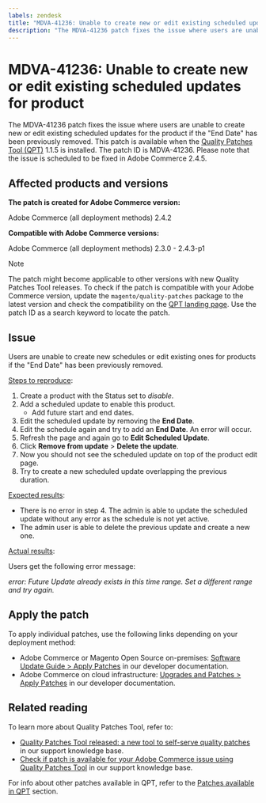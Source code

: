 ```yaml
---
labels: zendesk
title: "MDVA-41236: Unable to create new or edit existing scheduled updates for product"
description: "The MDVA-41236 patch fixes the issue where users are unable to create new or edit existing scheduled updates for the product if the \"End Date\" has been previously removed. This patch is available when the [Quality Patches Tool (QPT)](https://devdocs.magento.com/guides/v2.4/comp-mgr/patching.html#mqp) 1.1.5 is installed. The patch ID is MDVA-41236. Please note that the issue is scheduled to be fixed in Adobe Commerce 2.4.5."
---
```


# MDVA-41236: Unable to create new or edit existing scheduled updates for product

The MDVA-41236 patch fixes the issue where users are unable to create new or edit existing scheduled updates for the product if the "End Date" has been previously removed. This patch is available when the [Quality Patches Tool (QPT)](https://devdocs.magento.com/guides/v2.4/comp-mgr/patching.html#mqp) 1.1.5 is installed. The patch ID is MDVA-41236. Please note that the issue is scheduled to be fixed in Adobe Commerce 2.4.5.

## Affected products and versions

**The patch is created for Adobe Commerce version:**

Adobe Commerce (all deployment methods) 2.4.2

**Compatible with Adobe Commerce versions:**

Adobe Commerce (all deployment methods) 2.3.0 - 2.4.3-p1

>[!NOTE]
>
>The patch might become applicable to other versions with new Quality Patches Tool releases. To check if the patch is compatible with your Adobe Commerce version, update the `magento/quality-patches` package to the latest version and check the compatibility on the [QPT landing page](https://devdocs.magento.com/quality-patches/tool.html#patch-grid). Use the patch ID as a search keyword to locate the patch.

## Issue

Users are unable to create new schedules or edit existing ones for products if the "End Date" has been previously removed.

<u>Steps to reproduce</u>:

1. Create a product with the Status set to *disable*.
1. Add a scheduled update to enable this product.
    * Add future start and end dates.
1. Edit the scheduled update by removing the **End Date**.
1. Edit the schedule again and try to add an **End Date**. An error will occur.
1. Refresh the page and again go to **Edit Scheduled Update**.
1. Click **Remove from update** > **Delete the update**.
1. Now you should not see the scheduled update on top of the product edit page.
1. Try to create a new scheduled update overlapping the previous duration.

<u>Expected results</u>:

* There is no error in step 4. The admin is able to update the scheduled update without any error as the schedule is not yet active.
* The admin user is able to delete the previous update and create a new one.

<u>Actual results</u>:

Users get the following error message:

*error: Future Update already exists in this time range. Set a different range and try again.*


## Apply the patch

To apply individual patches, use the following links depending on your deployment method:

* Adobe Commerce or Magento Open Source on-premises: [Software Update Guide > Apply Patches](https://devdocs.magento.com/guides/v2.4/comp-mgr/patching/mqp.html) in our developer documentation.
* Adobe Commerce on cloud infrastructure: [Upgrades and Patches > Apply Patches](https://devdocs.magento.com/cloud/project/project-patch.html) in our developer documentation.

## Related reading

To learn more about Quality Patches Tool, refer to:

* [Quality Patches Tool released: a new tool to self-serve quality patches](https://support.magento.com/hc/en-us/articles/360047139492) in our support knowledge base.
* [Check if patch is available for your Adobe Commerce issue using Quality Patches Tool](https://support.magento.com/hc/en-us/articles/360047125252) in our support knowledge base.

For info about other patches available in QPT, refer to the [Patches available in QPT](https://support.magento.com/hc/en-us/sections/360010506631-Patches-available-in-QPT-tool-) section.